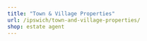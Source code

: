```yaml
---
title: "Town & Village Properties"
url: /ipswich/town-and-village-properties/
shop: estate agent
---
```

